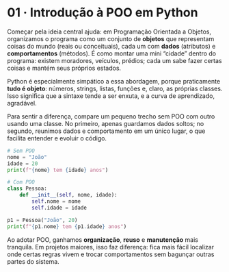 # 01 · Introdução à POO em Python

Começar pela ideia central ajuda: em Programação Orientada a Objetos, organizamos o programa como um conjunto
de **objetos** que representam coisas do mundo (reais ou conceituais), cada um com **dados** (atributos) e **comportamentos**
(métodos). É como montar uma mini “cidade” dentro do programa: existem moradores, veículos, prédios; cada um sabe fazer certas
coisas e mantém seus próprios estados.

Python é especialmente simpático a essa abordagem, porque praticamente **tudo é objeto**: números, strings, listas, funções e, claro,
as próprias classes. Isso significa que a sintaxe tende a ser enxuta, e a curva de aprendizado, agradável.

Para sentir a diferença, compare um pequeno trecho sem POO com outro usando uma classe. No primeiro, apenas guardamos dados soltos;
no segundo, reunimos dados e comportamento em um único lugar, o que facilita entender e evoluir o código.

```python
# Sem POO
nome = "João"
idade = 20
print(f"{nome} tem {idade} anos")

# Com POO
class Pessoa:
    def __init__(self, nome, idade):
        self.nome = nome
        self.idade = idade

p1 = Pessoa("João", 20)
print(f"{p1.nome} tem {p1.idade} anos")
```

Ao adotar POO, ganhamos **organização**, **reuso** e **manutenção** mais tranquila. Em projetos maiores, isso faz diferença:
fica mais fácil localizar onde certas regras vivem e trocar comportamentos sem bagunçar outras partes do sistema.

